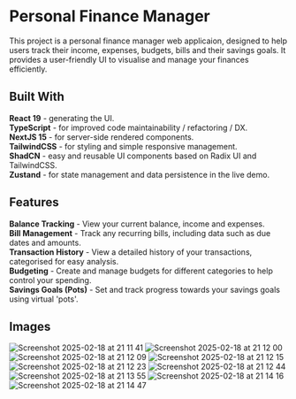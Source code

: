 # Personal Finance Manager

This project is a personal finance manager web applicaion, designed to help users track their income, expenses, budgets, bills and their savings goals. It provides a user-friendly UI to visualise and manage your finances efficiently.

## Built With
**React 19** - generating the UI.  
**TypeScript** - for improved code maintainability / refactoring / DX.  
**NextJS 15** - for server-side rendered components.  
**TailwindCSS** - for styling and simple responsive management.     
**ShadCN** - easy and reusable UI components based on Radix UI and TailwindCSS.  
**Zustand** - for state management and data persistence in the live demo.  

## Features  
**Balance Tracking** - View your current balance, income and expenses.  
**Bill Management** - Track any recurring bills, including data such as due dates and amounts.  
**Transaction History** - View a detailed history of your transactions, categorised for easy analysis.  
**Budgeting** - Create and manage budgets for different categories to help control your spending.  
**Savings Goals (Pots)** - Set and track progress towards your savings goals using virtual 'pots'.

## Images
![Screenshot 2025-02-18 at 21 11 41](https://github.com/user-attachments/assets/8e393bd4-712a-4631-88b5-7ade622dc809)
![Screenshot 2025-02-18 at 21 12 00](https://github.com/user-attachments/assets/c2c9dc2a-8a9c-4cf8-9351-b54133ff27ff)
![Screenshot 2025-02-18 at 21 12 09](https://github.com/user-attachments/assets/c6b1b9c9-af47-41f7-a545-4372c89d60d7)
![Screenshot 2025-02-18 at 21 12 15](https://github.com/user-attachments/assets/04b59dfb-588a-4828-bffa-8e1c4dcfe264)
![Screenshot 2025-02-18 at 21 12 23](https://github.com/user-attachments/assets/25f2a3f8-38ba-47e1-ba4e-be060d459a62)
![Screenshot 2025-02-18 at 21 12 44](https://github.com/user-attachments/assets/81a48102-5277-4584-9723-17a573c34d55)
![Screenshot 2025-02-18 at 21 13 55](https://github.com/user-attachments/assets/ab6c1fc7-4bc3-4270-a4ef-5329df7476a5)
![Screenshot 2025-02-18 at 21 14 16](https://github.com/user-attachments/assets/f9167407-cb49-41b9-9e0e-19361284ecec)
![Screenshot 2025-02-18 at 21 14 47](https://github.com/user-attachments/assets/1b4c3e86-60d7-4a9d-8ba9-ef30b777a5fe)
